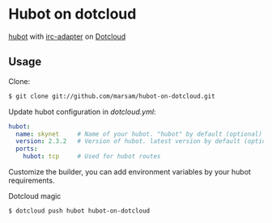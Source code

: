 # Hubot on dotcloud

[hubot](http://hubot.github.com/) with [irc-adapter](https://github.com/nandub/hubot-irc) on [Dotcloud](https://www.dotcloud.com/)

## Usage

Clone:

```sh
$ git clone git://github.com/marsam/hubot-on-dotcloud.git
```

Update hubot configuration in _dotcloud.yml_:

```yaml
hubot:
  name: skynet     # Name of your hubot. "hubot" by default (optional)
  version: 2.3.2   # Version of hubot. latest version by default (optional)
  ports:
    hubot: tcp     # Used for hubot routes
```

Customize the builder, you can add environment variables by your hubot requirements.

Dotcloud magic

```sh
$ dotcloud push hubot hubot-on-dotcloud
```
